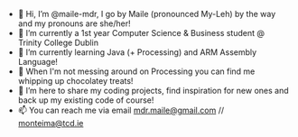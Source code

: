 - 👋 Hi, I’m @maile-mdr, I go by Maile (pronounced My-Leh) by the way and my pronouns are she/her!
- 🌱 I’m currently a 1st year Computer Science & Business student @ Trinity College Dublin
- 👀 I’m currently learning Java (+ Processing) and ARM Assembly Language!
- 🎂 When I'm not messing around on Processing you can find me whipping up chocolatey treats!
- 💞️ I’m here to share my coding projects, find inspiration for new ones and back up my existing code of course!
- 📫 You can reach me via email mdr.maile@gmail.com // monteima@tcd.ie

<!---
maile-mdr/maile-mdr is a ✨ special ✨ repository because its `README.md` (this file) appears on your GitHub profile.
You can click the Preview link to take a look at your changes.
--->
